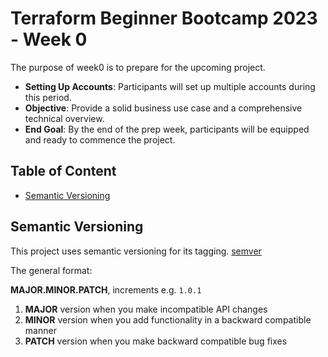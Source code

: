 # Terraform Beginner Bootcamp 2023 - Week 0

The purpose of week0 is to prepare for the upcoming project.

- **Setting Up Accounts**: Participants will set up multiple accounts during this period.
- **Objective**: Provide a solid business use case and a comprehensive technical overview.
- **End Goal**: By the end of the prep week, participants will be equipped and ready to commence the project.

## Table of Content
- [Semantic Versioning](#semantic-versioning)


## Semantic Versioning 

This project uses semantic versioning for its tagging. 
[semver](https://semver.org/)

The general format:

**MAJOR.MINOR.PATCH**, increments e.g. `1.0.1`
1. **MAJOR** version when you make incompatible API changes
2. **MINOR** version when you add functionality in a backward compatible manner
3. **PATCH** version when you make backward compatible bug fixes